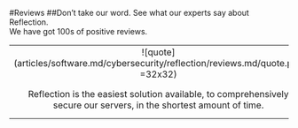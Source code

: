 #Reviews
##Don’t take our word. See what our experts say about Reflection. <br/>We have got 100s of positive reviews.

||||
|:--:|:--:|:--:|
|![quote](articles/software.md/cybersecurity/reflection/reviews.md/quote.png =32x32)|![quote](articles/software.md/cybersecurity/reflection/reviews.md/quote.png =32x32)|![quote](articles/software.md/cybersecurity/reflection/reviews.md/quote.png =32x32)|
|Reflection is the easiest solution available, to comprehensively secure our servers, in the shortest amount of time.|Our business was facing an aggressive cyberthreat, which required us to rebuild our entire internet facing infrastructure to path. Reflection saved the day!|We have never seen anything like this. We didn't think this was even possible. I sleep better at night knowing I'm secure.|